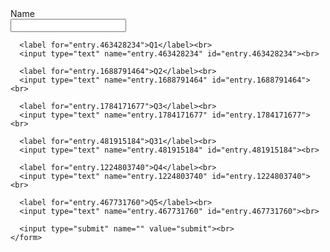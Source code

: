 <form id="gform" name="gform" target="hidden_iframe"
    onsubmit="submittedvalue=true;"
    action="https://docs.google.com/forms/d/e/1FAIpQLSfZ2DxUnDB-UcEO69HDKEjRgYNq4GFaVMZilW7TZTG2bqsO9A/formResponse?">
      <label for="entry.1577887842">Name</label><br>
      <input type="text" name="entry.1577887842" id="entry.1577887842"><br>

      <label for="entry.463428234">Q1</label><br>
      <input type="text" name="entry.463428234" id="entry.463428234"><br>

      <label for="entry.1688791464">Q2</label><br>
      <input type="text" name="entry.1688791464" id="entry.1688791464"><br>

      <label for="entry.1784171677">Q3</label><br>
      <input type="text" name="entry.1784171677" id="entry.1784171677"><br>

      <label for="entry.481915184">Q31</label><br>
      <input type="text" name="entry.481915184" id="entry.481915184"><br>

      <label for="entry.1224803740">Q4</label><br>
      <input type="text" name="entry.1224803740" id="entry.1224803740"><br>

      <label for="entry.467731760">Q5</label><br>
      <input type="text" name="entry.467731760" id="entry.467731760"><br>

      <input type="submit" name="" value="submit"><br>
    </form>

<iframe name="hidden_iframe" id="hidden_iframe"
style="display:none;" onload="if(submitted){}"></iframe>

<script src="https://code.jquery.com/jquery-3.4.1.js"
  integrity="sha256-WpOohJOqMqqyKL9FccASB9O0KwACQJpFTUBLTYOVvVU="
  crossorigin="anonymous"></script>
<script type="text/javascript">
  var submitted = false;
</script>
<!--
## Welcome to GitHub Pages
You can use the [editor on GitHub](https://github.com/skiquiz/hunt/edit/master/index.md) to maintain and preview the content for your website in Markdown files.

Whenever you commit to this repository, GitHub Pages will run [Jekyll](https://jekyllrb.com/) to rebuild the pages in your site, from the content in your Markdown files.

### Markdown

Markdown is a lightweight and easy-to-use syntax for styling your writing. It includes conventions for

```markdown
Syntax highlighted code block

# Header 1
## Header 2
### Header 3

- Bulleted
- List

1. Numbered
2. List

**Bold** and _Italic_ and `Code` text

[Link](url) and ![Image](src)
```
For more details see [GitHub Flavored Markdown](https://guides.github.com/features/mastering-markdown/).

### Jekyll Themes

Your Pages site will use the layout and styles from the Jekyll theme you have selected in your [repository settings](https://github.com/skiquiz/hunt/settings). The name of this theme is saved in the Jekyll `_config.yml` configuration file.

### Support or Contact

Having trouble with Pages? Check out our [documentation](https://help.github.com/categories/github-pages-basics/) or [contact support](https://github.com/contact) and we’ll help you sort it out.
-->
